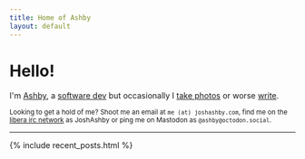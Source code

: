 ```yaml
---
title: Home of Ashby
layout: default
---
```


# Hello!

I'm [Ashby](/about/), a [software dev](https://github.com/JoshAshby) but occasionally I [take photos](/photos/) or worse [write](/posts/).

<small>Looking to get a hold of me? Shoot me an email at `me (at) joshashby.com`, find me on the [libera irc network](https://libera.chat/) as JoshAshby or ping me on Mastodon as `@ashby@octodon.social`.</small>

<hr />

{% include recent_posts.html %}
